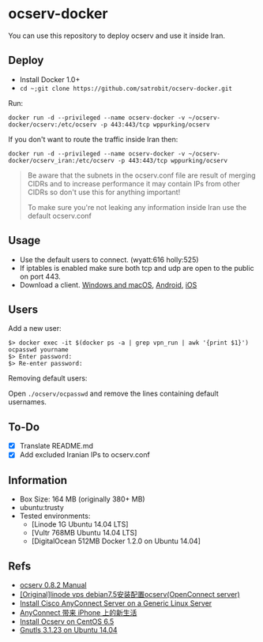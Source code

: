 # ocserv-docker
You can use this repository to deploy ocserv and use it inside Iran.
## Deploy

 - Install Docker 1.0+
 - `cd ~;git clone https://github.com/satrobit/ocserv-docker.git`

Run:

    docker run -d --privileged --name ocserv-docker -v ~/ocserv-docker/ocserv:/etc/ocserv -p 443:443/tcp wppurking/ocserv
   
   If you don't want to route the traffic inside Iran then:
   

    docker run -d --privileged --name ocserv-docker -v ~/ocserv-docker/ocserv_iran:/etc/ocserv -p 443:443/tcp wppurking/ocserv
 

> Be aware that the subnets in the ocserv.conf file are result of merging CIDRs and to increase performance it may contain IPs from other CIDRs so don't use this for anything important!
> 
> To make sure you're not leaking any information inside Iran use the default ocserv.conf

 ## Usage
 -  Use the default users to connect. (wyatt:616 holly:525)
 - If iptables is enabled make sure both tcp and udp are open to the public on port 443.
 - Download a client. [Windows and macOS](https://github.com/openconnect/openconnect-gui), [Android](https://play.google.com/store/apps/details?id=app.openconnect&hl=en), [iOS](https://itunes.apple.com/us/app/cisco-anyconnect/id1135064690?mt=8)

 

 
 ## Users

Add a new user:
```
$> docker exec -it $(docker ps -a | grep vpn_run | awk '{print $1}') ocpasswd yourname
$> Enter password:
$> Re-enter password:
```

Removing default users:

Open `./ocserv/ocpasswd` and remove the lines containing default usernames.

 ## To-Do
 
 - [x] Translate README.md
 - [x] Add excluded Iranian IPs to ocserv.conf

 ## Information
* Box Size: 164 MB   (originally 380+ MB)
* ubuntu:trusty
* Tested environments:
  * [Linode 1G Ubuntu 14.04 LTS]
  * [Vultr 768MB Ubuntu 14.04 LTS]
  * [DigitalOcean 512MB Docker 1.2.0 on Ubuntu 14.04]

## Refs
* [ocserv 0.8.2 Manual](http://www.infradead.org/ocserv/manual.html)
* [[Original]linode vps debian7.5安装配置ocserv(OpenConnect server)](http://luoqkk.com/linode-vps-debian-installation-and-configuration-ocserv-openconnect-server.html)
* [Install Cisco AnyConnect Server on a Generic Linux Server](https://izhaom.in/2014/08/install-cisco-anyconnect-server-on-a-generic-linux-server/)
* [AnyConnect 带来 iPhone 上的新生活](http://imkevin.me/post/80157872840/anyconnect-iphone)
* [Install Ocserv on CentOS 6.5](https://botu.me/install-ocserv-on-centos6/)
* [Gnutls 3.1.23 on Ubuntu 14.04](http://www.bauer-power.net/2014/06/how-to-install-gnutls-3123-from-source.html)
